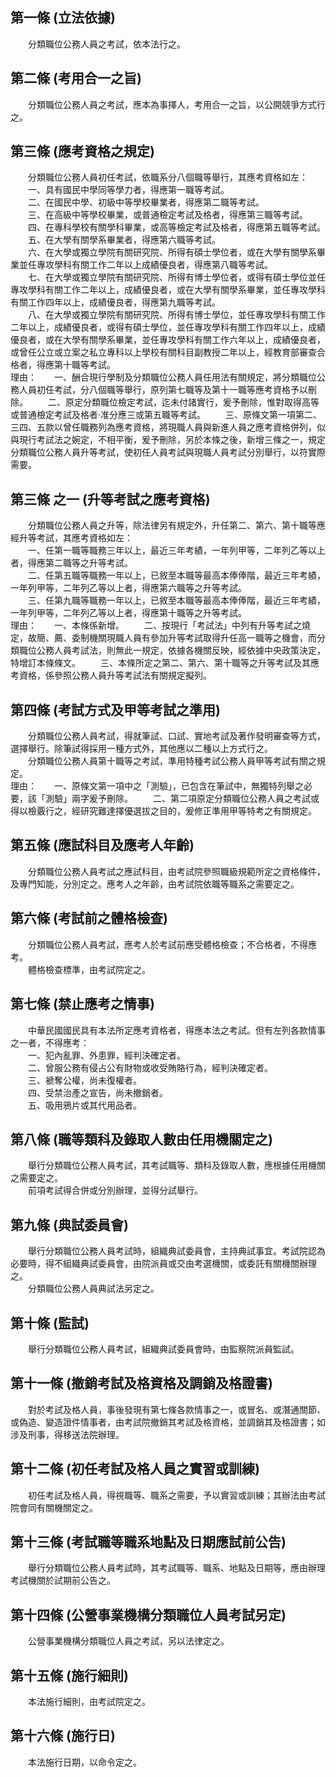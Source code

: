 第一條 (立法依據)
-----------------
　　分類職位公務人員之考試，依本法行之。  


第二條 (考用合一之旨)
---------------------
　　分類職位公務人員之考試，應本為事擇人，考用合一之旨，以公開競爭方式行之。  


第三條 (應考資格之規定)
-----------------------
　　分類職位公務人員初任考試，依職系分八個職等舉行，其應考資格如左：  
　　一、具有國民中學同等學力者，得應第一職等考試。  
　　二、在國民中學、初級中等學校畢業者，得應第二職等考試。  
　　三、在高級中等學校畢業，或普通檢定考試及格者，得應第三職等考試。  
　　四、在專科學校有關學科畢業，或高等檢定考試及格者，得應第五職等考試。  
　　五、在大學有關學系畢業者，得應第六職等考試。  
　　六、在大學或獨立學院有關研究院、所得有碩士學位者，或在大學有關學系畢業並任專攻學科有關工作二年以上成績優良者，得應第八職等考試。  
　　七、在大學或獨立學院有關研究院、所得有博士學位者，或得有碩士學位並任專攻學科有關工作二年以上，成績優良者，或在大學有關學系畢業，並任專攻學科有關工作四年以上，成績優良者，得應第九職等考試。  
　　八、在大學或獨立學院有關研究院、所得有博士學位，並任專攻學科有關工作二年以上，成績優良者，或得有碩士學位，並任專攻學科有關工作四年以上，成績優良者，或在大學有關學系畢業，並任專攻學科有關工作六年以上，成績優良者，或曾任公立或立案之私立專科以上學校有關科目副教授二年以上，經教育部審查合格者，得應第十職等考試。  
理由：　　一、酬合現行學制及分類職位公務人員任用法有關規定，將分類職位公務人員初任考試，分八個職等舉行，原列第七職等及第十一職等應考資格予以刪除。
　　二、原定分類職位檢定考試，迄未付諸實行，爰予刪除，惟對取得高等或普通檢定考試及格者‧准分應三或第五職等考試。
　　三、原條文第一項第二、三四、五款以曾任職務列為應考資格，將現職人員與新進人員之應考資格併列，似與現行考試法之婉定，不相平衡，爰予刪除，另於本條之後，新增三條之一，規定分類職位公務人員升等考試，使初任人員考試與現職人員考試分別舉行，以符實際需要。

第三條 之一 (升等考試之應考資格)
--------------------------------
　　分類職位公務人員之升等，除法律另有規定外，升任第二、第六、第十職等應經升等考試，其應考資格如左：  
　　一、任第一職等職務三年以上，最近三年考績，一年列甲等，二年列乙等以上者，得應第二職等之升等考試。  
　　二、任第五職等職務一年以上，已敘至本職等最高本俸俸階，最近三年考績，一年列甲等，二年列乙等以上者，得應第六職等之升等考試。  
　　三、任第九職等職務一年以上，已敘至本職等最高本俸俸階，最近三年考績，一年列甲等，二年列乙等以上者，得應第十職等之升等考試。  
理由：　　一、本條係新增。
　　二、按現行「考試法」中列有升等考試之燒定，故簡、薦、委制機關現職人員有參加升等考試取得升任高一職等之機會，而分類職位公務人員考試法，則無此一規定，依據各機關反映，經依據中央政策決定，特增訂本條條文。
　　三、本條所定之第二、第六、第十職等之升等考試及其應考資格，係參照公務人員升等考試法有關規定擬列。

第四條 (考試方式及甲等考試之準用)
---------------------------------
　　分類職位公務人員考試，得就筆試、口試、實地考試及著作發明審查等方式，選擇舉行。除筆試得採用一種方式外，其他應以二種以上方式行之。  
　　分類職位公務人員第十職等之考試，準用特種考試公務人員甲等考試有關之規定。  
理由：　　一、原條文第一項中之「測驗」，已包含在筆試中，無獨特列舉之必要，該「測驗」兩字爰予刪除。
　　二、第二項原定分類職位公務人員之考試或得以檢覈行之，經研究難達擇優選拔之目的，爰修正準用甲等特考之有關規定。

第五條 (應試科目及應考人年齡)
-----------------------------
　　分類職位公務人員考試之應試科目，由考試院參照職級規範所定之資格條件，及專門知能，分別定之。應考人之年齡，由考試院依職等職系之需要定之。  


第六條 (考試前之體格檢查)
-------------------------
　　分類職位公務人員考試，應考人於考試前應受體格檢查；不合格者，不得應考。  
　　體格檢查標準，由考試院定之。  


第七條 (禁止應考之情事)
-----------------------
　　中華民國國民具有本法所定應考資格者，得應本法之考試。但有左列各款情事之一者，不得應考：  
　　一、犯內亂罪、外患罪，經判決確定者。  
　　二、曾服公務有侵占公有財物或收受賄賂行為，經判決確定者。  
　　三、褫奪公權，尚未復權者。  
　　四、受禁治產之宣告，尚未撤銷者。  
　　五、吸用鴉片或其代用品者。  


第八條 (職等類科及錄取人數由任用機關定之)
-----------------------------------------
　　舉行分類職位公務人員考試，其考試職等、類科及錄取人數，應根據任用機關之需要定之。  
　　前項考試得合併或分別辦理，並得分試舉行。  


第九條 (典試委員會)
-------------------
　　舉行分類職位公務人員考試時，組織典試委員會，主持典試事宜。考試院認為必要時，得不組織典試委員會，由院派員或交由考選機關，或委託有關機關辦理之。  
　　分類職位公務人員典試法另定之。  


第十條 (監試)
-------------
　　舉行分類職位公務人員考試，組織典試委員會時，由監察院派員監試。  


第十一條 (撤銷考試及格資格及調銷及格證書)
-----------------------------------------
　　對於考試及格人員，事後發現有第七條各款情事之一，或冒名、或潛通關節、或偽造、變造證件情事者，由考試院撤銷其考試及格資格，並調銷其及格證書；如涉及刑事，得移送法院辦理。  


第十二條 (初任考試及格人員之實習或訓練)
---------------------------------------
　　初任考試及格人員，得視職等、職系之需要，予以實習或訓練；其辦法由考試院會同有關機關定之。  


第十三條 (考試職等職系地點及日期應試前公告)
-------------------------------------------
　　舉行分類職位公務人員考試時，其考試職等、職系、地點及日期等，應由辦理考試機關於試期前公告之。  


第十四條 (公營事業機構分類職位人員考試另定)
-------------------------------------------
　　公營事業機構分類職位人員之考試，另以法律定之。  


第十五條 (施行細則)
-------------------
　　本法施行細則，由考試院定之。  


第十六條 (施行日)
-----------------
　　本法施行日期，以命令定之。